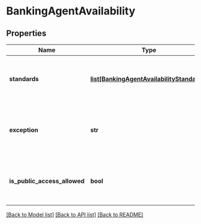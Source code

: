 # BankingAgentAvailability

## Properties
Name | Type | Description | Notes
------------ | ------------- | ------------- | -------------
**standards** | [**list[BankingAgentAvailabilityStandards]**](BankingAgentAvailabilityStandards.md) | Lista disponibilidade padrão da dependência por dias da semana | [optional] 
**exception** | **str** | Em campo texto devem ser registradas todas as Exceções para o não atendimento | [optional] 
**is_public_access_allowed** | **bool** | Indica se a instalação da Dependência tem acesso restrito a clientes | [optional] 

[[Back to Model list]](../README.md#documentation-for-models) [[Back to API list]](../README.md#documentation-for-api-endpoints) [[Back to README]](../README.md)

